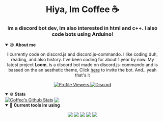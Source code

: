 <h1 align="center">Hiya, Im Coffee ☕</h1>
<h3 align="center">Im a discord bot dev, Im also interested in html and c++. I also code bots using Arduino!</h3>

<details open>
<summary>😃 <b>About me</b></summary>
<p>

<p align="center">
I currently code on discord.js and discord.js-commando.
I like coding duh, reading, and also history.
I've been coding for about 1 year by now.
My latest project <b>Loom</b>, is a discord bot made on discord.js-commando and is bassed on the an aesthetic theme, Click <a href="https://dsc.gg/loom">here</a> to invite the bot. And.. yeah that's it
</p>
</details>  

<p align="center">
  <a href="https://github.com/Coffee-ly">
    <img src="https://komarev.com/ghpvc/?username=Coffee-ly&style=flat-square&label=Profile%20Views&logo=github" alt="Profile Viewers"/>
  </a>
  <a href="https://discord.com/users/773460713191899156">
    <img src="https://img.shields.io/badge/Coffee.%233614-%237289da?logo=discord&style=flat-square" alt="Discord" Coffee.#3614"/>
  </a>
</p>


<details open>
  <summary>⚙ <b>Stats</b></summary>
<a href="https://github.com/coffee-ly">
<img align="center" alt="Coffee's Github Stats" src="https://github-readme-stats.codestackr.vercel.app/api?username=coffee-ly&show_icons=true&hide_border=true&count_private=true&include_all_commits=true&theme=dark" /></a>

<a href="https://github.com/coffee-ly">
  <img align="center" src="https://github-readme-stats.anuraghazra1.vercel.app/api/top-langs/?username=coffee-ly&layout=compact&theme=dark" />
</a>
</details>

<details open>
<summary>🔧 <b>Current tools im using</b></summary>
<p>

<p align="center">
<img src="https://img.shields.io/badge/Node.JS-black?style=for-the-badge&logo=node.js" />
<img src="https://img.shields.io/badge/-HTML5-black?style=for-the-badge&logo=HTML5" />
<img src="https://img.shields.io/badge/Javascript-black?style=for-the-badge&logo=javascript" />
<img src="https://img.shields.io/badge/Windows-black?style=for-the-badge&logo=Windows" />
<img src="https://img.shields.io/badge/VSC-black?style=for-the-badge&logo=visual-studio-code" />
</p>
</details>
